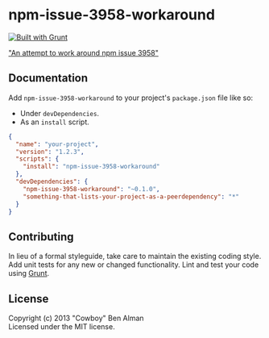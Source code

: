 # npm-issue-3958-workaround
[![Built with Grunt](https://cdn.gruntjs.com/builtwith.png)](http://gruntjs.com/)

["An attempt to work around npm issue 3958"](https://github.com/isaacs/npm/issues/3958)

## Documentation

Add `npm-issue-3958-workaround` to your project's `package.json` file like so:

* Under `devDependencies`.
* As an `install` script.

```json
{
  "name": "your-project",
  "version": "1.2.3",
  "scripts": {
    "install": "npm-issue-3958-workaround"
  },
  "devDependencies": {
    "npm-issue-3958-workaround": "~0.1.0",
    "something-that-lists-your-project-as-a-peerdependency": "*"
  }
}
```

## Contributing
In lieu of a formal styleguide, take care to maintain the existing coding style. Add unit tests for any new or changed functionality. Lint and test your code using [Grunt](http://gruntjs.com/).

## License
Copyright (c) 2013 "Cowboy" Ben Alman  
Licensed under the MIT license.
